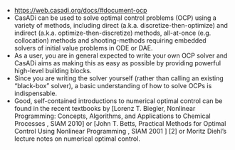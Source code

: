 - https://web.casadi.org/docs/#document-ocp
- CasADi can be used to solve optimal control problems (OCP) using a variety of methods, including direct (a.k.a. discretize-then-optimize) and indirect (a.k.a. optimize-then-discretize) methods, all-at-once (e.g. collocation) methods and shooting-methods requiring embedded solvers of initial value problems in ODE or DAE.
- As a user, you are in general expected to write your own OCP solver and CasADi aims as making this as easy as possible by providing powerful high-level building blocks.
- Since you are writing the solver yourself (rather than calling an existing “black-box” solver), a basic understanding of how to solve OCPs is indispensable.
- Good, self-contained introductions to numerical optimal control can be found in the recent textbooks by  [Lorenz T. Biegler, Nonlinear Programming: Concepts, Algorithms, and Applications to Chemical Processes , SIAM 2010]
   or [John T. Betts, Practical Methods for Optimal Control Using Nonlinear Programming , SIAM 2001
  ] 
  [2] or Moritz Diehl’s lecture notes on numerical optimal control.